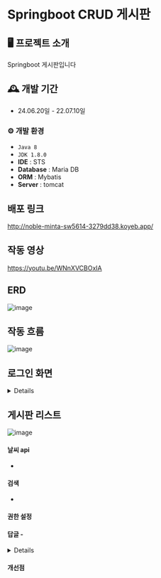 # Springboot CRUD 게시판 


## 🖥️ 프로젝트 소개
Springboot 게시판입니다 

## 🕰️ 개발 기간
* 24.06.20일 - 22.07.10일


### ⚙️ 개발 환경
- `Java 8`
- `JDK 1.8.0`
- **IDE** : STS 
- **Database** : Maria DB
- **ORM** : Mybatis
- **Server** : tomcat

## 배포 링크
http://noble-minta-sw5614-3279dd38.koyeb.app/


## 작동 영상 
https://youtu.be/WNnXVCBOxIA


## ERD 
![image](https://github.com/sk5614/board1/assets/169679888/29b58296-a4b7-418f-993f-484ef5e34155)

## 작동 흐름
![image](https://github.com/user-attachments/assets/d529b604-742b-4e59-af35-f827c766eb7e)

## 로그인 화면
<details>
![image](https://github.com/sk5614/board1/assets/169679888/6eee44f5-cbf6-4e9a-8ceb-17d1443d5e1e)
</details>

## 게시판 리스트 
![image](https://github.com/sk5614/board1/assets/169679888/1bfbed4a-5601-46bc-b17b-e2b90ee350ae)

#### 날씨 api


- 
#### 검색


- 
#### 권한 설정 



#### 답글 - 


<details>
	
  
   
</details>

</details>


#### 개선점 



